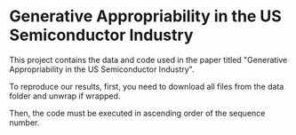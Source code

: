 # Generative Appropriability in the US Semiconductor Industry

This project contains the data and code used in the paper titled "Generative Appropriability in the US Semiconductor Industry". 

To reproduce our results, first, you need to download all files from the data folder and unwrap if wrapped.

Then, the code must be executed in ascending order of the sequence number.

